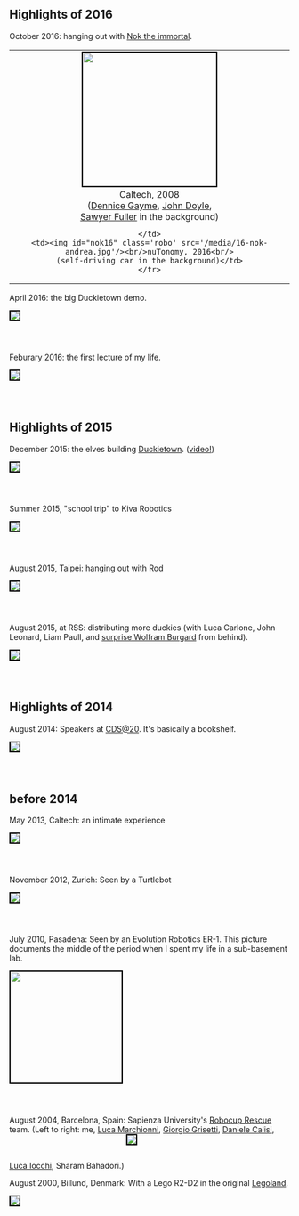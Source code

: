 <style type='text/css'>
    img.robo {
        border: solid 2px black;
        max-height: 30em;
        margin-bottom: 3em;
    }
    #nok08, #nok06 {
        height: 15em;
        max-height: none;
        max-width: none;
    }
    #immortal img {margin-bottom: 0.2em;}
    #immortal td {
        text-align: center;
        width: 50%;
    }
    #immortal tr {
        border: 0;
    }
</style>

<h2>Highlights of 2016</h2>

October 2016: hanging out with <a href="https://www.sites.google.com/site/tichakorn/">Nok the immortal</a>.

<table id="immortal" cellspacing="0" cellpadding="0"><tr>
    <td><img id="nok08" class='robo' src='/media/08-nok-andrea.jpg'/><br/>Caltech, 2008
    <br/>
    (<a href="https://engineering.jhu.edu/gayme/">Dennice Gayme</a>,
    <a href="http://www.cds.caltech.edu/~doyle/">John Doyle</a>, <br/>
    <a href="http://faculty.washington.edu/minster/">Sawyer Fuller</a> in the background)

    </td>
    <td><img id="nok16" class='robo' src='/media/16-nok-andrea.jpg'/><br/>nuTonomy, 2016<br/>
    (self-driving car in the background)</td>
    </tr>
</table>


April 2016: the big Duckietown demo.

<img class='robo' src='/media/16-duckietown-end.jpg'/>


Feburary 2016: the first lecture of my life.

<img class='robo' src='/media/16-duckietown-start.jpg'/>



<h2>Highlights of 2015</h2>

December 2015: the elves building [Duckietown](http://duckietown.mit.edu). (<a href="https://vimeo.com/149916365/">video!</a>)

<img class='robo' src='/media/15-duckietown.jpg'/>

Summer 2015, "school trip" to Kiva Robotics

<img class='robo' src='/media/15-kiva.jpg'/>

August 2015, Taipei: hanging out with Rod

<img class='robo' src='/media/15-rod.jpg'/>

August 2015, at RSS: distributing more duckies (with Luca Carlone, John Leonard, Liam Paull, and
<a href="http://www2.informatik.uni-freiburg.de/~burgard/">surprise Wolfram
Burgard</a> from behind).

<img class='robo' src='/media/15-rss-duckies.jpg'/>


<h2>Highlights of 2014</h2>

August 2014: Speakers at <a href="http://cds20.caltech.edu">CDS@20</a>.
It's basically a bookshelf.

<img class='robo' src='/media/14-cds20.jpg'/>


<h2>before 2014</h2>

May 2013, Caltech: an intimate experience

<img class='robo' src='/media/andrea-may13.jpg'/>

November 2012, Zurich: Seen by a Turtlebot

<img class='robo' src='/media/andrea_log-turtlebot.jpg'/>

July 2010, Pasadena: Seen by an Evolution Robotics ER-1. This picture documents the middle of the period when I spent my life
in a sub-basement lab.

<img class='robo' style='width:200px' src='/media/andrea_log.jpg'/>


August 2004, Barcelona, Spain: Sapienza University's <a href='http://www.robocuprescue.org/'>Robocup Rescue</a> team. (Left to right:
me, <a href="https://www.linkedin.com/in/lucamarchionni/">Luca Marchionni</a>, <a href="http://www2.informatik.uni-freiburg.de/~grisetti/">Giorgio Grisetti</a>, <a href="https://www.linkedin.com/in/danielecalisi/">Daniele Calisi</a>,
<a href="http://www.dis.uniroma1.it/~iocchi/">Luca Iocchi</a>,
Sharam Bahadori.)
<img class='robo' src="https://censi.science/pub/university/images/robocup2004/robocup2004-spqr-album/img/1/2.jpg"/>


August 2000, Billund, Denmark: With a Lego R2-D2 in the original <a href='http://www.legoland.dk/en/'>Legoland</a>.

<img  class='robo' src='/media/mini/legoland.jpg'/>
